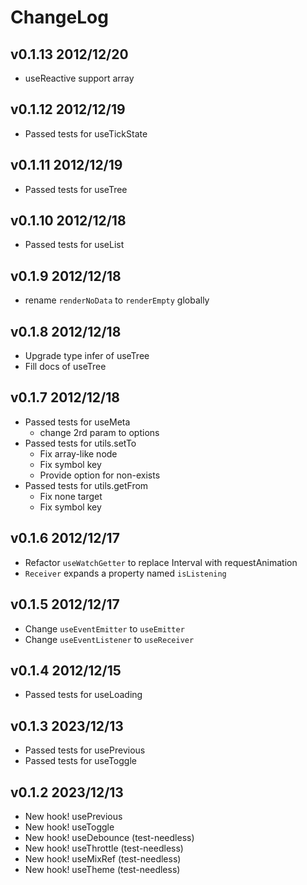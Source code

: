 # ChangeLog

## v0.1.13 2012/12/20

- useReactive support array

## v0.1.12 2012/12/19

- Passed tests for useTickState

## v0.1.11 2012/12/19

- Passed tests for useTree

## v0.1.10 2012/12/18

- Passed tests for useList

## v0.1.9 2012/12/18

- rename `renderNoData` to `renderEmpty` globally

## v0.1.8 2012/12/18

- Upgrade type infer of useTree
- Fill docs of useTree

## v0.1.7 2012/12/18

- Passed tests for useMeta
  - change 2rd param to options
- Passed tests for utils.setTo
  - Fix array-like node
  - Fix symbol key
  - Provide option for non-exists
- Passed tests for utils.getFrom
  - Fix none target
  - Fix symbol key

## v0.1.6 2012/12/17

- Refactor `useWatchGetter` to replace Interval with requestAnimation
- `Receiver` expands a property named `isListening`

## v0.1.5 2012/12/17

- Change `useEventEmitter` to `useEmitter`
- Change `useEventListener` to `useReceiver`

## v0.1.4 2012/12/15

- Passed tests for useLoading

## v0.1.3 2023/12/13

- Passed tests for usePrevious
- Passed tests for useToggle

## v0.1.2 2023/12/13

- New hook! usePrevious
- New hook! useToggle
- New hook! useDebounce (test-needless)
- New hook! useThrottle (test-needless)
- New hook! useMixRef (test-needless)
- New hook! useTheme (test-needless)
